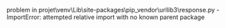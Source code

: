 problem in projet\venv\Lib\site-packages\pip\_vendor\urllib3\response.py - ImportError: attempted relative import with no known parent package
